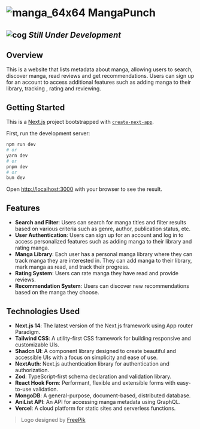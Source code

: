# ![manga_64x64](https://github.com/AdemBendjama/Manga-Tracker-App/assets/93732841/88af71e0-8d26-4f5a-a880-d3032d506c39) MangaPunch

## ![cog](https://github.com/AdemBendjama/Manga-Tracker-App/assets/93732841/f805d633-11c5-4061-be8b-acc8e24e861b) *Still Under Development*
## Overview


This is a website that lists metadata about manga, allowing users to search, discover manga, read reviews and get recommendations. Users can sign up for an account to access additional features such as adding manga to their library, tracking , rating and reviewing.

## Getting Started
This is a [Next.js](https://nextjs.org/) project bootstrapped with [`create-next-app`](https://github.com/vercel/next.js/tree/canary/packages/create-next-app).

First, run the development server:

```bash
npm run dev
# or
yarn dev
# or
pnpm dev
# or
bun dev
```

Open [http://localhost:3000](http://localhost:3000) with your browser to see the result.

## Features

- **Search and Filter**: Users can search for manga titles and filter results based on various criteria such as genre, author, publication status, etc.
- **User Authentication**: Users can sign up for an account and log in to access personalized features such as adding manga to their library and rating manga.
- **Manga Library**: Each user has a personal manga library where they can track manga they are interested in. They can add manga to their library, mark manga as read, and track their progress.
- **Rating System**: Users can rate manga they have read and provide reviews.
- **Recommendation System**: Users can discover new recommendations based on the manga they choose.

## Technologies Used

- **Next.js 14**: The latest version of the Next.js framework using App router Paradigm.
- **Tailwind CSS**: A utility-first CSS framework for building responsive and customizable UIs.
- **Shadcn UI**: A component library designed to create beautiful and accessible UIs with a focus on simplicity and ease of use.
- **NextAuth**: Next.js authentication library for authentication and authorization.
- **Zod**: TypeScript-first schema declaration and validation library.
- **React Hook Form**: Performant, flexible and extensible forms with easy-to-use validation.
- **MongoDB**: A general-purpose, document-based, distributed database.
- **AniList API**: An API for accessing manga metadata using GraphQL.
- **Vercel**: A cloud platform for static sites and serverless functions.

> Logo designed by [FreePik](https://www.freepik.com/) 
